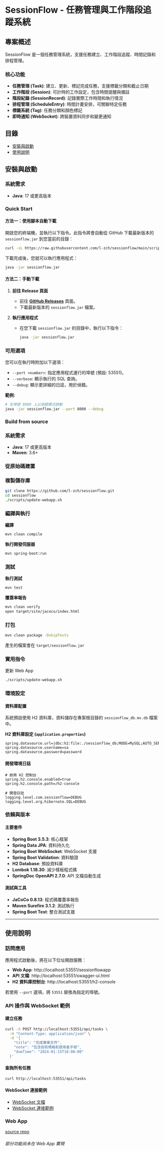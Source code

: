 # SessionFlow - 任務管理與工作階段追蹤系統

## 專案概述

SessionFlow 是一個任務管理系統，支援任務建立、工作階段追蹤、時間記錄和排程管理。

### 核心功能
- **任務管理 (Task)**: 建立、更新、標記完成任務，支援標籤分類和截止日期
- **工作階段 (Session)**: 可計時的工作設定，包含時間提醒與備註
- **階段紀錄 (SessionRecord)**: 記錄實際工作時間和執行情況
- **排程管理 (ScheduleEntry)**: 時間計畫安排，可關聯特定任務
- **標籤系統 (Tag)**: 任務分類和顏色標記
- **即時通知 (WebSocket)**: 跨裝置資料同步和變更通知

## 目錄

- [安裝與啟動](#安裝與啟動)
- [使用說明](#使用說明)

## 安裝與啟動

### 系統需求
- **Java**: 17 或更高版本

### Quick Start

#### 方法一：使用腳本自動下載

開啟您的終端機，並執行以下指令。此指令將會自動從 GitHub 下載最新版本的 `sessionflow.jar` 到您當前的目錄：

```bash
curl -sL https://raw.githubusercontent.com/l-zch/sessionflow/main/scripts/download-latest-release.sh | bash
```

下載完成後，您就可以執行應用程式：
```bash
java -jar sessionflow.jar
```

#### 方法二：手動下載

1.  **前往 Release 頁面**
    - 前往 [**GitHub Releases**](https://github.com/l-zch/sessionflow/releases/latest) 頁面。
    - 下載最新版本的 `sessionflow.jar` 檔案。

2.  **執行應用程式**
    - 在您下載 `sessionflow.jar` 的目錄中，執行以下指令：
      ```bash
      java -jar sessionflow.jar
      ```

### 可用選項

您可以在執行時附加以下選項：

- `--port <number>`: 指定應用程式運行的埠號 (預設: 53551)。
- `--verbose`: 顯示執行的 SQL 查詢。
- `--debug`: 顯示更詳細的日誌，用於偵錯。

**範例:**
```bash
# 在埠號 8080 上以偵錯模式啟動
java -jar sessionflow.jar --port 8080 --debug
```

### Build from source

### 系統需求
- **Java**: 17 或更高版本
- **Maven**: 3.6+ 

### 從原始碼建置

###  **複製儲存庫**
```bash
git clone https://github.com/l-zch/sessionflow.git
cd sessionflow
./scripts/update-webapp.sh
```

### 編譯與執行

**編譯**
```bash
mvn clean compile
```
    
**執行開發伺服器**
```bash
mvn spring-boot:run
```

### 測試

**執行測試**
```bash
mvn test
```

**覆蓋率報告**
```bash
mvn clean verify
open target/site/jacoco/index.html
```
    
### **打包**
```bash
mvn clean package -DskipTests
```
產生的檔案會在 `target/sessionflow.jar`

### **實用指令**
更新 Web App
```bash
./scripts/update-webapp.sh
```

### 環境設定

#### 資料庫配置
系統預設使用 H2 資料庫，資料儲存在專案根目錄的 `sessionflow_db.mv.db` 檔案中。

**H2 資料庫設定 (`application.properties`)** 
```properties
spring.datasource.url=jdbc:h2:file:./sessionflow_db;MODE=MySQL;AUTO_SERVER=TRUE
spring.datasource.username=sa
spring.datasource.password=password
```

#### 開發環境日誌
```properties
# 啟用 H2 控制台
spring.h2.console.enabled=true
spring.h2.console.path=/h2-console

# 開發日誌
logging.level.com.sessionflow=DEBUG
logging.level.org.hibernate.SQL=DEBUG
```

### 依賴與版本

#### 主要套件
- **Spring Boot 3.5.3**: 核心框架
- **Spring Data JPA**: 資料持久化
- **Spring Boot WebSocket**: WebSocket 支援
- **Spring Boot Validation**: 資料驗證
- **H2 Database**: 預設資料庫
- **Lombok 1.18.30**: 減少樣板程式碼
- **SpringDoc OpenAPI 2.7.0**: API 文檔自動生成

#### 測試與工具
- **JaCoCo 0.8.13**: 程式碼覆蓋率報告
- **Maven Surefire 3.1.2**: 測試執行
- **Spring Boot Test**: 整合測試支援
---

## 使用說明

### 訪問應用

應用程式啟動後，將在以下位址開啟服務：
- **Web App**: http://localhost:53551/sessionflowapp
- **API 文檔**: http://localhost:53551/swagger-ui.html
- **H2 資料庫控制台**: http://localhost:53551/h2-console

若使用 `--port` 選項，將 `53551` 替換為指定的埠號。


### API 操作與 WebSocket 範例

#### 建立任務
```bash
curl -X POST http://localhost:53551/api/tasks \
  -H "Content-Type: application/json" \
  -d '{
    "title": "完成專案文件",
    "note": "包含技術規格和使用者手冊",
    "dueTime": "2024-01-15T18:00:00"
  }'
```

#### 查詢所有任務
```bash
curl http://localhost:53551/api/tasks
```


#### WebSocket 連接範例
- [WebSocket 文檔](resource/ws-doc.md)
- [WebSocket 連接範例](resource/ws-example.html)


### Web App
[source repo](https://github.com/l-zch/sessionflow-frontend)
###### 部分功能尚未在 Web App 實現